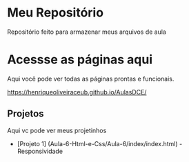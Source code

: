 # Meu Repositório

Repositório feito para armazenar meus arquivos de aula

# Acessse as páginas aqui
Aqui você pode ver todas as páginas prontas e funcionais.

https://henriqueoliveiraceub.github.io/AulasDCE/

## Projetos
Aqui vc pode ver meus projetinhos

- [Projeto 1] (Aula-6-Html-e-Css/Aula-6/index/index.html) - Responsividade
